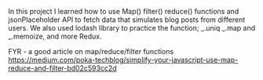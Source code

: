 In this project I learned how to use Map() filter() reduce() functions and jsonPlaceholder API to fetch data that simulates blog posts from different users. We also used lodash library to practice the function; _.uniq _.map and _.memoize, and more Redux.

FYR - a good article on map/reduce/filter functions
https://medium.com/poka-techblog/simplify-your-javascript-use-map-reduce-and-filter-bd02c593cc2d

